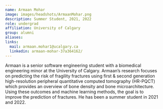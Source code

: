 ```yaml
---
name: Armaan Mohar
image: images/headshots/ArmaanMohar.png
description: Summer Student, 2021, 2022
role: undergrad
affiliation: University of Calgary
group: alumni
aliases: 
links:
  mail: armaan.mohar1@ucalgary.ca
  linkedin: armaan-mohar-37a364162/
---
```


Armaan is a senior software engineering student with a biomedical engineering minor at the University of Calgary. 
Armaan’s research focuses on predicting the risk of fragility fractures using first & second generation 
high-resolution peripheral quantitative computed tomography (HR-PQCT) which provides an overview of bone 
density and bone microarchitecture. Using these outcomes and machine learning methods, the goal is to 
improve the prediction of fractures. He has been a summer student in 2021 and 2022.